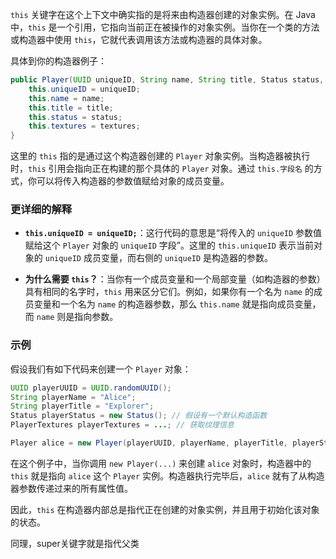 `this` 关键字在这个上下文中确实指的是将来由构造器创建的对象实例。在 Java 中，`this` 是一个引用，它指向当前正在被操作的对象实例。当你在一个类的方法或构造器中使用 `this`，它就代表调用该方法或构造器的具体对象。

具体到你的构造器例子：

```java
public Player(UUID uniqueID, String name, String title, Status status, PlayerTextures textures) {
    this.uniqueID = uniqueID;
    this.name = name;
    this.title = title;
    this.status = status;
    this.textures = textures;
}
```

这里的 `this` 指的是通过这个构造器创建的 `Player` 对象实例。当构造器被执行时，`this` 引用会指向正在构建的那个具体的 `Player` 对象。通过 `this.字段名` 的方式，你可以将传入构造器的参数值赋给对象的成员变量。

### 更详细的解释

- **`this.uniqueID = uniqueID;`**：这行代码的意思是“将传入的 `uniqueID` 参数值赋给这个 `Player` 对象的 `uniqueID` 字段”。这里的 `this.uniqueID` 表示当前对象的 `uniqueID` 成员变量，而右侧的 `uniqueID` 是构造器的参数。

- **为什么需要 `this`？**：当你有一个成员变量和一个局部变量（如构造器的参数）具有相同的名字时，`this` 用来区分它们。例如，如果你有一个名为 `name` 的成员变量和一个名为 `name` 的构造器参数，那么 `this.name` 就是指向成员变量，而 `name` 则是指向参数。

### 示例

假设我们有如下代码来创建一个 `Player` 对象：

```java
UUID playerUUID = UUID.randomUUID();
String playerName = "Alice";
String playerTitle = "Explorer";
Status playerStatus = new Status(); // 假设有一个默认构造函数
PlayerTextures playerTextures = ...; // 获取纹理信息

Player alice = new Player(playerUUID, playerName, playerTitle, playerStatus, playerTextures);
```

在这个例子中，当你调用 `new Player(...)` 来创建 `alice` 对象时，构造器中的 `this` 就是指向 `alice` 这个 `Player` 实例。构造器执行完毕后，`alice` 就有了从构造器参数传递过来的所有属性值。

因此，`this` 在构造器内部总是指代正在创建的对象实例，并且用于初始化该对象的状态。

同理，super关键字就是指代父类